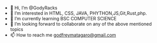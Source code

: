 - 👋 Hi, I’m @GodyRacks
- 👀 I’m interested in HTML, CSS, JAVA, PHYTHON,JS,Git,Rust,php.
- 🌱 I’m currently learning BSC COMPUTER SCIENCE 
- 💞️ I’m looking forward to collaborate on any of the above mentioned topics 
- 📫 How to reach me godfreymatagaro@gmail.com

<!---
GodyRacks/GodyRacks is a ✨ special ✨ repository because its `README.md` (this file) appears on your GitHub profile.
You can click the Preview link to take a look at your changes.
--->
